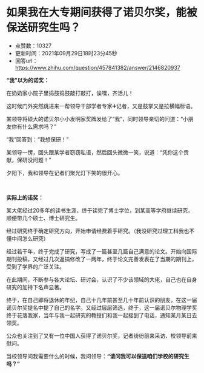 # 如果我在大专期间获得了诺贝尔奖，能被保送研究生吗？
- 点赞数：10327
- 更新时间：2021年09月29日18时23分45秒
- 回答url：https://www.zhihu.com/question/457841382/answer/2146820937
<body>
 <p data-pid="ey9bb__T"><b>“我”以为的诺奖：</b></p>
 <p data-pid="C0z0dIfe">在奶奶家小院子里捣鼓捣鼓敲打敲打，诶嘿，齐活儿！</p>
 <p data-pid="fgOt5re6">这时候门外突然跳进来一帮领导干部学者专家➕记者，又是鼓掌又是拉横幅标语。</p>
 <p data-pid="Rl6jX9Kq">某领导将硕大的诺贝尔小小发明家奖牌发给了“我”，同时领导亲切的问道：“小朋友你有什么需求吗？”</p>
 <p data-pid="sKL4A6LK">“我”回答到：“我想保研！”</p>
 <p data-pid="pNQ8CQcb">某领导一愣，回头跟某学者窃窃私语，然后回头微微一笑，说道：“凭你这个贡献，保研没问题！”</p>
 <p data-pid="i9dhRUrt">夕阳下，我和领导在记者们聚光灯下笑的很开心。</p>
 <p class="ztext-empty-paragraph"><br></p>
 <p data-pid="wre7HuBJ"><b>实际上的诺奖：</b></p>
 <p data-pid="SZMPVWdZ">某大佬经过20多年的读书生涯，终于读完了博士学位，到某高等学府继续研究，顺便带几个硕士、博士研究生。</p>
 <p data-pid="MRpy9zgq">经过研究终于确定研究方向，开始申请经费着手研究。（我没研究过理工科我也不懂中间怎么研究）</p>
 <p data-pid="mSB8nIrx">经过若干年，终于完成了研究，写成了一篇甚至几篇自己满意的论文。开始向国际期刊投稿，又经过几次返搞修改了一两年，终于论文完善发表在了当期的期刊上，受到了学界的广泛关注。</p>
 <p data-pid="ygfdCDMN">在此期间，不断参与各大论坛、研讨会，认识了不少该领域的大佬，自己也在自身研究的加持下名声显著。</p>
 <p data-pid="_DvaVgH2">终于，在自己即将退休的年纪，自己十几年前甚至几十年前认识的朋友，在这一届诺贝尔奖提名中提了自己的名字。又经过层层筛选，终于，这一届诺贝尔物理学奖终于花落我家，当年与我一起研究的教授们和我一起接到了电话，通知某月某日去领奖。</p>
 <p data-pid="S9FttGkd">公众也关注到了又有一位中国人获得了诺贝尔奖，记者纷纷前来采访、校领导前来慰问。</p>
 <p data-pid="2Ax_7JXd">当校领导问我需要什么的时候，我问领导：<b>“请问我可以保送咱们学校的研究生吗？”</b></p>
</body>